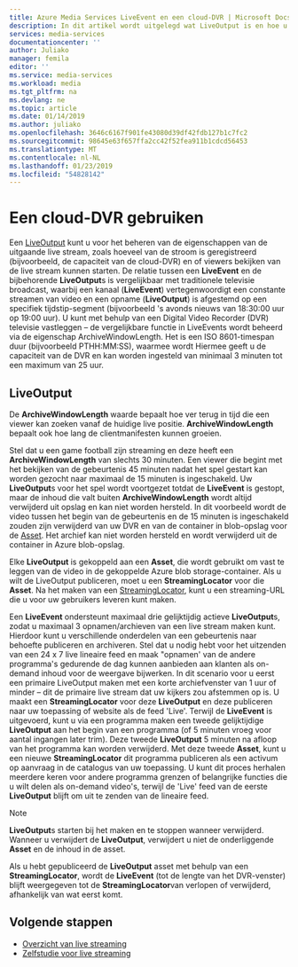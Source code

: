```yaml
---
title: Azure Media Services LiveEvent en een cloud-DVR | Microsoft Docs
description: In dit artikel wordt uitgelegd wat LiveOutput is en hoe u een cloud-DVR.
services: media-services
documentationcenter: ''
author: Juliako
manager: femila
editor: ''
ms.service: media-services
ms.workload: media
ms.tgt_pltfrm: na
ms.devlang: ne
ms.topic: article
ms.date: 01/14/2019
ms.author: juliako
ms.openlocfilehash: 3646c6167f901fe43080d39df42fdb127b1c7fc2
ms.sourcegitcommit: 98645e63f657ffa2cc42f52fea911b1cdcd56453
ms.translationtype: MT
ms.contentlocale: nl-NL
ms.lasthandoff: 01/23/2019
ms.locfileid: "54828142"
---
```

# <a name="using-a-cloud-dvr"></a>Een cloud-DVR gebruiken

Een [LiveOutput](https://docs.microsoft.com/rest/api/media/liveoutputs) kunt u voor het beheren van de eigenschappen van de uitgaande live stream, zoals hoeveel van de stroom is geregistreerd (bijvoorbeeld, de capaciteit van de cloud-DVR) en of viewers bekijken van de live stream kunnen starten. De relatie tussen een **LiveEvent** en de bijbehorende **LiveOutput**s is vergelijkbaar met traditionele televisie broadcast, waarbij een kanaal (**LiveEvent**) vertegenwoordigt een constante streamen van video en een opname (**LiveOutput**) is afgestemd op een specifiek tijdstip-segment (bijvoorbeeld 's avonds nieuws van 18:30:00 uur op 19:00 uur). U kunt met behulp van een Digital Video Recorder (DVR) televisie vastleggen – de vergelijkbare functie in LiveEvents wordt beheerd via de eigenschap ArchiveWindowLength. Het is een ISO 8601-timespan duur (bijvoorbeeld PTHH:MM:SS), waarmee wordt Hiermee geeft u de capaciteit van de DVR en kan worden ingesteld van minimaal 3 minuten tot een maximum van 25 uur.

## <a name="liveoutput"></a>LiveOutput

De **ArchiveWindowLength** waarde bepaalt hoe ver terug in tijd die een viewer kan zoeken vanaf de huidige live positie.  **ArchiveWindowLength** bepaalt ook hoe lang de clientmanifesten kunnen groeien.

Stel dat u een game football zijn streaming en deze heeft een **ArchiveWindowLength** van slechts 30 minuten. Een viewer die begint met het bekijken van de gebeurtenis 45 minuten nadat het spel gestart kan worden gezocht naar maximaal de 15 minuten is ingeschakeld. Uw **LiveOutput**s voor het spel wordt voortgezet totdat de **LiveEvent** is gestopt, maar de inhoud die valt buiten **ArchiveWindowLength** wordt altijd verwijderd uit opslag en kan niet worden hersteld. In dit voorbeeld wordt de video tussen het begin van de gebeurtenis en de 15 minuten is ingeschakeld zouden zijn verwijderd van uw DVR en van de container in blob-opslag voor de [Asset](https://docs.microsoft.com/rest/api/media/assets). Het archief kan niet worden hersteld en wordt verwijderd uit de container in Azure blob-opslag.

Elke **LiveOutput** is gekoppeld aan een **Asset**, die wordt gebruikt om vast te leggen van de video in de gekoppelde Azure blob storage-container. Als u wilt de LiveOutput publiceren, moet u een **StreamingLocator** voor die **Asset**. Na het maken van een [StreamingLocator](https://docs.microsoft.com/rest/api/media/streaminglocators), kunt u een streaming-URL die u voor uw gebruikers leveren kunt maken.

Een **LiveEvent** ondersteunt maximaal drie gelijktijdig actieve **LiveOutput**s, zodat u maximaal 3 opnamen/archieven van een live stream maken kunt. Hierdoor kunt u verschillende onderdelen van een gebeurtenis naar behoefte publiceren en archiveren. Stel dat u nodig hebt voor het uitzenden van een 24 x 7 live lineaire feed en maak "opnamen' van de andere programma's gedurende de dag kunnen aanbieden aan klanten als on-demand inhoud voor de weergave bijwerken. In dit scenario voor u eerst een primaire LiveOutput maken met een korte archiefvenster van 1 uur of minder – dit de primaire live stream dat uw kijkers zou afstemmen op is. U maakt een **StreamingLocator** voor deze **LiveOutput** en deze publiceren naar uw toepassing of website als de feed 'Live'. Terwijl de **LiveEvent** is uitgevoerd, kunt u via een programma maken een tweede gelijktijdige **LiveOutput** aan het begin van een programma (of 5 minuten vroeg voor aantal ingangen later trim). Deze tweede **LiveOutput** 5 minuten na afloop van het programma kan worden verwijderd. Met deze tweede **Asset**, kunt u een nieuwe **StreamingLocator** dit programma publiceren als een activum op aanvraag in de catalogus van uw toepassing. U kunt dit proces herhalen meerdere keren voor andere programma grenzen of belangrijke functies die u wilt delen als on-demand video's, terwijl de 'Live' feed van de eerste **LiveOutput** blijft om uit te zenden van de lineaire feed. 

> [!NOTE]
> **LiveOutput**s starten bij het maken en te stoppen wanneer verwijderd. Wanneer u verwijdert de **LiveOutput**, verwijdert u niet de onderliggende **Asset** en de inhoud in de asset. 
>
> Als u hebt gepubliceerd de **LiveOutput** asset met behulp van een **StreamingLocator**, wordt de **LiveEvent** (tot de lengte van het DVR-venster) blijft weergegeven tot de **StreamingLocator**van verlopen of verwijderd, afhankelijk van wat eerst komt.

## <a name="next-steps"></a>Volgende stappen

- [Overzicht van live streaming](live-streaming-overview.md)
- [Zelfstudie voor live streaming](stream-live-tutorial-with-api.md)

